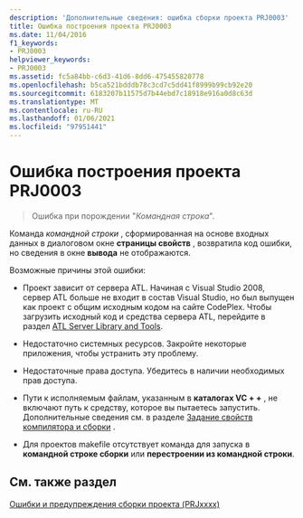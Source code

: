 ```yaml
---
description: 'Дополнительные сведения: ошибка сборки проекта PRJ0003'
title: Ошибка построения проекта PRJ0003
ms.date: 11/04/2016
f1_keywords:
- PRJ0003
helpviewer_keywords:
- PRJ0003
ms.assetid: fc5a84bb-c6d3-41d6-8dd6-475455820778
ms.openlocfilehash: b5ca521bdddb78c3cd7c5dd41f8999b99cb92e20
ms.sourcegitcommit: 6183207b11575d7b44ebd7c18918e916a0d8c63d
ms.translationtype: MT
ms.contentlocale: ru-RU
ms.lasthandoff: 01/06/2021
ms.locfileid: "97951441"
---
```

# <a name="project-build-error-prj0003"></a>Ошибка построения проекта PRJ0003

> Ошибка при порождении "*Командная строка*".

Команда *командной строки* , сформированная на основе входных данных в диалоговом окне **страницы свойств** , возвратила код ошибки, но сведения в окне **вывода** не отображаются.

Возможные причины этой ошибки:

- Проект зависит от сервера ATL. Начиная с Visual Studio 2008, сервер ATL больше не входит в состав Visual Studio, но был выпущен как проект с общим исходным кодом на сайте CodePlex. Чтобы загрузить исходный код и средства сервера ATL, перейдите в раздел [ATL Server Library and Tools](https://archive.codeplex.com/?p=atlserver).

- Недостаточно системных ресурсов. Закройте некоторые приложения, чтобы устранить эту проблему.

- Недостаточные права доступа. Убедитесь в наличии необходимых прав доступа.

- Пути к исполняемым файлам, указанным в **каталогах VC + +** , не включают путь к средству, которое вы пытаетесь запустить. Дополнительные сведения см. в разделе [Задание свойств компилятора и сборки](../../build/working-with-project-properties.md) .

- Для проектов makefile отсутствует команда для запуска в **командной строке сборки** или **перестроении из командной строки**.

## <a name="see-also"></a>См. также раздел

[Ошибки и предупреждения сборки проекта (PRJxxxx)](../../error-messages/tool-errors/project-build-errors-and-warnings-prjxxxx.md)
